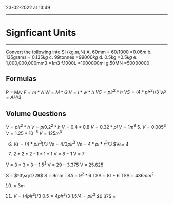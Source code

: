 23-02-2022 at 13:49

---
# Signficant Units
---

Convert the following into SI (kg,m,N)
A. 60mm
= $60/1000$
=$0.06m$
b. 135grams
= $0.135kg$
c. 99tonnes
=$99000kg$
d. 0.5kg
=$0.5kg$
e. 1,000,000,000mm3
=$1m3$
f.1000L
=1000000ml
g.50MN
=50000000


## Formulas
P = M/v
$F =m*A$
$W = M*G$
$V =l*w*h$
$VC = pir^2*h$ 
$VS = (4*pir^3)/3$
$VP = AH/3$

## Volume Questions
$V = pir^2*h$
$V = pi0.2^2*h$
$V = 0.4*0.8$
$V = 0.32*pi$
$V = 1m^3$
5. $V= 0.005^3$
$V = 1.25*10^-$$^5$
$V = 125m^3$

6. $Vs = (4*pir^3)/3$
$Vs = 4/3 pir^3$
$Vs = 4*pi*r^3/3$
$Vs= 4

7. $2*2*2$ - $1*1*1$
V = $8-1$
V = $7$

V = $3*3*3 - 1.5^3$
V = $29 - 3.375$
V = $25.625$

S = $^3\sqrt729$ 
S = 9mm 
TSA = $9^2*6$
TSA = $81*6$
TSA = $486mm^2$

10. = 3m

11. $V = (4pir^3)/3$
$0.5 = 4pir^3/ 3$
$1.5/4 = pir^3$
$0.375 = 